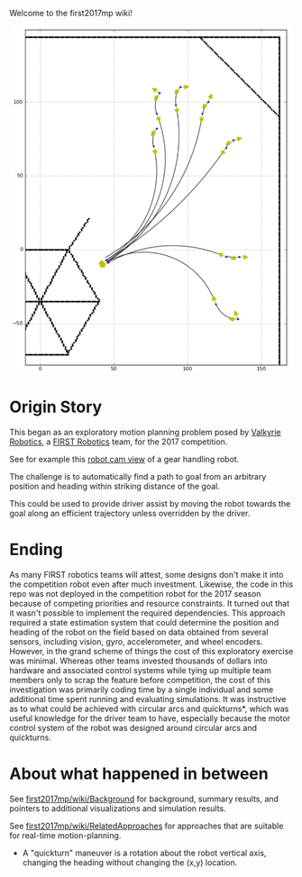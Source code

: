 Welcome to the first2017mp wiki!

![Stage3 paths found for northeast peg.](https://github.com/pluteski/first2017mp/blob/master/images/stage3_paths_ne.png)


# Origin Story
This began as an exploratory motion planning problem posed by [Valkyrie Robotics](http://valkyrierobotics.com/), a [FIRST Robotics](https://www.firstinspires.org/) team, for the 2017 competition.

See for example this [robot cam view](https://www.youtube.com/watch?v=qnRytiFeSoM) of a gear handling robot.

The challenge is to automatically find a path to goal from an arbitrary position and heading within striking distance of the goal. 

This could be used to provide driver assist by moving the robot towards the goal along an efficient trajectory unless overridden by the driver.


# Ending
As many FIRST robotics teams will attest, some designs don't make it into the competition robot even after much investment. Likewise, the code in this repo was not deployed in the competition robot for the 2017 season because of competing priorities and resource constraints.  It turned out that it wasn't possible to implement the required dependencies.  This approach required a state estimation system that could determine the position and heading of the robot on the field based on data obtained from several sensors, including vision, gyro, accelerometer, and wheel encoders. However, in the grand scheme of things the cost of this exploratory exercise was minimal. Whereas other teams invested thousands of dollars into hardware and associated control systems while tying up multiple team members only to scrap the feature before competition, the cost of this investigation was primarily coding time by a single individual and some additional time spent running and evaluating simulations.  It was instructive as to what could be achieved with circular arcs and quickturns*, which was useful knowledge for the driver team to have, especially because the motor control system of the robot was designed around circular arcs and quickturns. 

# About what happened in between
See [first2017mp/wiki/Background](Background) for background, summary results, and pointers to additional visualizations and simulation results.

See [first2017mp/wiki/RelatedApproaches](https://github.com/pluteski/first2017mp/wiki/RelatedApproaches) for approaches that are suitable for real-time motion-planning.

* A "quickturn" maneuver is a rotation about the robot vertical axis, changing the heading without changing the (x,y) location.
